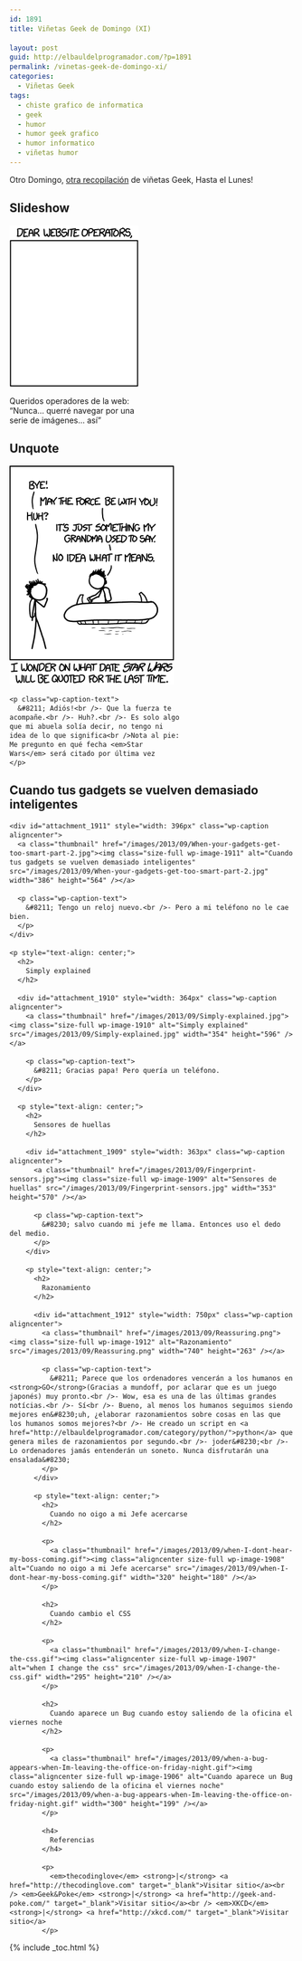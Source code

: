 ```yaml
---
id: 1891
title: Viñetas Geek de Domingo (XI)

layout: post
guid: http://elbauldelprogramador.com/?p=1891
permalink: /vinetas-geek-de-domingo-xi/
categories:
  - Viñetas Geek
tags:
  - chiste grafico de informatica
  - geek
  - humor
  - humor geek grafico
  - humor informatico
  - viñetas humor
---
```

Otro Domingo, [otra recopilación][1] de viñetas Geek, Hasta el Lunes!

## Slideshow

<div id="attachment_1905" style="width: 238px" class="wp-caption aligncenter">
  <a class="thumbnail" href="/images/2013/09/Slideshow.gif"><img class="size-full wp-image-1905" alt="Slideshow" src="/images/2013/09/Slideshow.gif" width="228" height="285" /></a>
  
  <p class="wp-caption-text">
    Queridos operadores de la web:<br />“Nunca&#8230; querré navegar por una serie de imágenes&#8230; así”
  </p>
</div>

<p style="text-align: center;">
  <p>
    <!--more-->
  </p>
  
  <h2>
    Unquote
  </h2>
  
  <div id="attachment_1913" style="width: 301px" class="wp-caption aligncenter">
    <a class="thumbnail" href="/images/2013/09/Unquote.png"><img class="size-full wp-image-1913" alt="Unquote" src="/images/2013/09/Unquote.png" width="291" height="387" /></a>
    
    <p class="wp-caption-text">
      &#8211; Adiós!<br />- Que la fuerza te acompañe.<br />- Huh?.<br />- Es solo algo que mi abuela solía decir, no tengo ni idea de lo que significa<br />Nota al pie: Me pregunto en qué fecha <em>Star Wars</em> será citado por última vez
    </p>
  </div>
  
  <p style="text-align: center;">
    <h2>
      Cuando tus gadgets se vuelven demasiado inteligentes
    </h2>
    
    <div id="attachment_1911" style="width: 396px" class="wp-caption aligncenter">
      <a class="thumbnail" href="/images/2013/09/When-your-gadgets-get-too-smart-part-2.jpg"><img class="size-full wp-image-1911" alt="Cuando tus gadgets se vuelven demasiado inteligentes" src="/images/2013/09/When-your-gadgets-get-too-smart-part-2.jpg" width="386" height="564" /></a>
      
      <p class="wp-caption-text">
        &#8211; Tengo un reloj nuevo.<br />- Pero a mi teléfono no le cae bien.
      </p>
    </div>
    
    <p style="text-align: center;">
      <h2>
        Simply explained
      </h2>
      
      <div id="attachment_1910" style="width: 364px" class="wp-caption aligncenter">
        <a class="thumbnail" href="/images/2013/09/Simply-explained.jpg"><img class="size-full wp-image-1910" alt="Simply explained" src="/images/2013/09/Simply-explained.jpg" width="354" height="596" /></a>
        
        <p class="wp-caption-text">
          &#8211; Gracias papa! Pero quería un teléfono.
        </p>
      </div>
      
      <p style="text-align: center;">
        <h2>
          Sensores de huellas
        </h2>
        
        <div id="attachment_1909" style="width: 363px" class="wp-caption aligncenter">
          <a class="thumbnail" href="/images/2013/09/Fingerprint-sensors.jpg"><img class="size-full wp-image-1909" alt="Sensores de huellas" src="/images/2013/09/Fingerprint-sensors.jpg" width="353" height="570" /></a>
          
          <p class="wp-caption-text">
            &#8230; salvo cuando mi jefe me llama. Entonces uso el dedo del medio.
          </p>
        </div>
        
        <p style="text-align: center;">
          <h2>
            Razonamiento
          </h2>
          
          <div id="attachment_1912" style="width: 750px" class="wp-caption aligncenter">
            <a class="thumbnail" href="/images/2013/09/Reassuring.png"><img class="size-full wp-image-1912" alt="Razonamiento" src="/images/2013/09/Reassuring.png" width="740" height="263" /></a>
            
            <p class="wp-caption-text">
              &#8211; Parece que los ordenadores vencerán a los humanos en <strong>GO</strong>(Gracias a mundoff, por aclarar que es un juego japonés) muy pronto.<br />- Wow, esa es una de las últimas grandes notícias.<br />- Sí<br />- Bueno, al menos los humanos seguimos siendo mejores en&#8230;uh, ¿elaborar razonamientos sobre cosas en las que los humanos somos mejores?<br />- He creado un script en <a href="http://elbauldelprogramador.com/category/python/">python</a> que genera miles de razonamientos por segundo.<br />- joder&#8230;<br />- Lo ordenadores jamás entenderán un soneto. Nunca disfrutarán una ensalada&#8230;
            </p>
          </div>
          
          <p style="text-align: center;">
            <h2>
              Cuando no oigo a mi Jefe acercarse
            </h2>
            
            <p>
              <a class="thumbnail" href="/images/2013/09/when-I-dont-hear-my-boss-coming.gif"><img class="aligncenter size-full wp-image-1908" alt="Cuando no oigo a mi Jefe acercarse" src="/images/2013/09/when-I-dont-hear-my-boss-coming.gif" width="320" height="180" /></a>
            </p>
            
            <h2>
              Cuando cambio el CSS
            </h2>
            
            <p>
              <a class="thumbnail" href="/images/2013/09/when-I-change-the-css.gif"><img class="aligncenter size-full wp-image-1907" alt="when I change the css" src="/images/2013/09/when-I-change-the-css.gif" width="295" height="210" /></a>
            </p>
            
            <h2>
              Cuando aparece un Bug cuando estoy saliendo de la oficina el viernes noche
            </h2>
            
            <p>
              <a class="thumbnail" href="/images/2013/09/when-a-bug-appears-when-Im-leaving-the-office-on-friday-night.gif"><img class="aligncenter size-full wp-image-1906" alt="Cuando aparece un Bug cuando estoy saliendo de la oficina el viernes noche" src="/images/2013/09/when-a-bug-appears-when-Im-leaving-the-office-on-friday-night.gif" width="300" height="199" /></a>
            </p>
            
            <h4>
              Referencias
            </h4>
            
            <p>
              <em>thecodinglove</em> <strong>|</strong> <a href="http://thecodinglove.com" target="_blank">Visitar sitio</a><br /> <em>Geek&Poke</em> <strong>|</strong> <a href="http://geek-and-poke.com/" target="_blank">Visitar sitio</a><br /> <em>XKCD</em> <strong>|</strong> <a href="http://xkcd.com/" target="_blank">Visitar sitio</a>
            </p>
            
            

 [1]: http://elbauldelprogramador.com/offtopic/vinetas-geek/ "Viñetas Geek de Domingo"

{% include _toc.html %}
